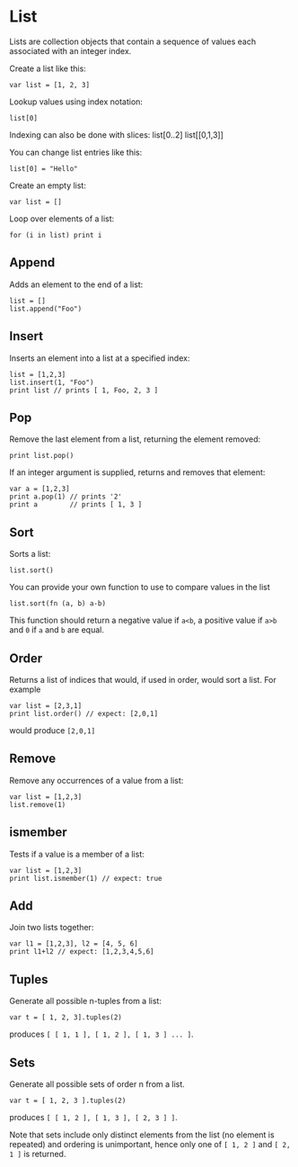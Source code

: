 [comment]: # (List class help)
[version]: # (0.5)

# List
[taglist]: # (List)

Lists are collection objects that contain a sequence of values each associated with an integer index.

Create a list like this:

    var list = [1, 2, 3]

Lookup values using index notation:

    list[0]

Indexing can also be done with slices:
	list[0..2]
	list[[0,1,3]]

You can change list entries like this:

    list[0] = "Hello"

Create an empty list:

    var list = []

Loop over elements of a list:

    for (i in list) print i

[showsubtopics]: # (subtopics)

## Append
[tagappend]: # (Append)

Adds an element to the end of a list:

    list = []
    list.append("Foo")

## Insert
[taginsert]: # (Insert)

Inserts an element into a list at a specified index:

    list = [1,2,3]
    list.insert(1, "Foo")
    print list // prints [ 1, Foo, 2, 3 ]

## Pop
[tagpop]: # (pop)

Remove the last element from a list, returning the element removed:

    print list.pop()

If an integer argument is supplied, returns and removes that element:

    var a = [1,2,3]
    print a.pop(1) // prints '2'
    print a        // prints [ 1, 3 ]

## Sort
[tagsort]: # (sort)

Sorts a list:

    list.sort()

You can provide your own function to use to compare values in the list

    list.sort(fn (a, b) a-b)

This function should return a negative value if `a<b`, a positive value if `a>b` and `0` if `a` and `b` are equal.

## Order
[tagorder]: # (order)

Returns a list of indices that would, if used in order, would sort a list. For example

    var list = [2,3,1]
    print list.order() // expect: [2,0,1]

would produce `[2,0,1]`

## Remove
[tagremove]: # (remove)

Remove any occurrences of a value from a list:

    var list = [1,2,3]
    list.remove(1)

## ismember
[tagismember]: # (ismember)

Tests if a value is a member of a list:

    var list = [1,2,3]
    print list.ismember(1) // expect: true

## Add
[tagadd]: # (add)

Join two lists together:

    var l1 = [1,2,3], l2 = [4, 5, 6]
    print l1+l2 // expect: [1,2,3,4,5,6]

## Tuples
[tagtuples]: # (tuples)

Generate all possible n-tuples from a list:

    var t = [ 1, 2, 3].tuples(2)
    
produces `[ [ 1, 1 ], [ 1, 2 ], [ 1, 3 ] ... ]`.
    
## Sets
[tagtuples]: # (sets)

Generate all possible sets of order n from a list. 

    var t = [ 1, 2, 3 ].tuples(2)
    
produces `[ [ 1, 2 ], [ 1, 3 ], [ 2, 3 ] ]`.

Note that sets include only distinct elements from the list (no element is repeated) and ordering is unimportant, hence only one of  `[ 1, 2 ]` and `[ 2, 1 ]` is returned. 
